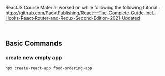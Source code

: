 ReactJS Course Material worked on while following the following tutorial :
https://github.com/PacktPublishing/React---The-Complete-Guide-incl.-Hooks-React-Router-and-Redux-Second-Edition-2021-Updated


&nbsp;&nbsp;
## Basic Commands

### create new empty app
```npx create-react-app food-ordering-app```